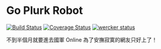 # Go Plurk Robot
[![Build Status](https://secure.travis-ci.org/elct9620/go-plurk-robot.png?branch=master)](https://travis-ci.org/elct9620/go-plurk-robot)
[![Coverage Status](https://coveralls.io/repos/elct9620/go-plurk-robot/badge.svg?branch=master&service=github)](https://coveralls.io/github/elct9620/go-plurk-robot?branch=master)
[![wercker status](https://app.wercker.com/status/f6b3c29f0fdfb254d486cd8667eefc6f/m "wercker status")](https://app.wercker.com/project/bykey/f6b3c29f0fdfb254d486cd8667eefc6f)

不到半個月就要進去國軍 Online 為了安撫寂寞的網友只好上了！
